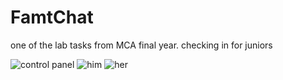 FamtChat
========

one of the lab tasks from MCA final year. checking in for juniors


![control panel](http://intelomkar.files.wordpress.com/2014/01/controlpanel.png)
![him](http://intelomkar.files.wordpress.com/2014/01/two.png)
![her](http://intelomkar.files.wordpress.com/2014/01/one.png)



